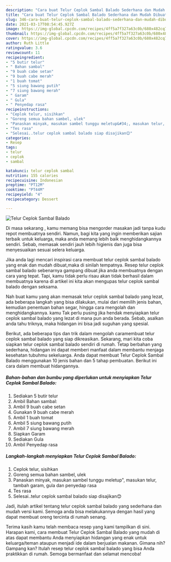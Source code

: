 ```yaml
---
description: "Cara buat Telur Ceplok Sambal Balado Sederhana dan Mudah Dibuat"
title: "Cara buat Telur Ceplok Sambal Balado Sederhana dan Mudah Dibuat"
slug: 346-cara-buat-telur-ceplok-sambal-balado-sederhana-dan-mudah-dibuat
date: 2021-03-17T08:54:45.927Z
image: https://img-global.cpcdn.com/recipes/4ff5a7f327a63c0b/680x482cq70/telur-ceplok-sambal-balado-foto-resep-utama.jpg
thumbnail: https://img-global.cpcdn.com/recipes/4ff5a7f327a63c0b/680x482cq70/telur-ceplok-sambal-balado-foto-resep-utama.jpg
cover: https://img-global.cpcdn.com/recipes/4ff5a7f327a63c0b/680x482cq70/telur-ceplok-sambal-balado-foto-resep-utama.jpg
author: Ruth Little
ratingvalue: 3.6
reviewcount: 11
recipeingredient:
- "5 butir telur"
- " Bahan sambal"
- "9 buah cabe setan"
- "9 buah cabe merah"
- "1 buah tomat"
- "5 siung bawang putih"
- "7 siung bawang merah"
- " Garam"
- " Gula"
- " Penyedap rasa"
recipeinstructions:
- "Ceplok telur, sisihkan"
- "Goreng semua bahan sambel, ulek"
- "Panaskan minyak, masukan sambel tunggu meletup&#34;, masukan telur, tambah garam, gula dan penyedap rasa"
- "Tes rasa"
- "Selesai..telur ceplok sambal balado siap disajikan😊"
categories:
- Resep
tags:
- telur
- ceplok
- sambal

katakunci: telur ceplok sambal 
nutrition: 155 calories
recipecuisine: Indonesian
preptime: "PT12M"
cooktime: "PT44M"
recipeyield: "4"
recipecategory: Dessert

---
```



![Telur Ceplok Sambal Balado](https://img-global.cpcdn.com/recipes/4ff5a7f327a63c0b/680x482cq70/telur-ceplok-sambal-balado-foto-resep-utama.jpg)

Di masa  sekarang , kamu memang bisa mengorder masakan jadi tanpa kudu repot membuatnya sendiri. Namun, bagi kita yang ingin memberikan sajian terbaik untuk keluarga, maka anda memang lebih baik menghidangkannya sendiri. Sebab, memasak sendiri jauh lebih higienis dan juga bisa menyesuaikan sesuai selera keluarga.

Jika anda lagi mencari inspirasi cara membuat telur ceplok sambal balado yang enak dan mudah dibuat,maka di sinilah tempatnya. Resep telur ceplok sambal balado  sebenarnya gampang dibuat jika anda membuatnya dengan cara yang tepat. Tapi, kamu tidak perlu risau akan tidak berhasil dalam membuatnya 
karena di artikel ini kita akan mengupas telur ceplok sambal balado dengan seksama.  



Nah buat kamu yang akan memasak telur ceplok sambal balado yang lezat, ada beberapa langkah yang bisa dilakukan, mulai dari memilih jenis bahan, kemudian penentuan bahan segar, hingga cara mengolah dan menghidangkannya. kamu Tak perlu pusing jika hendak menyiapkan telur ceplok sambal balado yang lezat di mana pun anda berada. Sebab, asalkan anda  tahu triknya, maka hidangan ini bisa jadi suguhan yang spesial.

Berikut, ada beberapa tips dan trik dalam mengolah caramembuat telur ceplok sambal balado yang siap dikreasikan. Sekarang, mari kita coba siapkan telur ceplok sambal balado sendiri di rumah. Tetap berbahan yang sederhana, hidangan ini dapat memberi manfaat dalam membantu menjaga kesehatan tubuhmu sekeluarga. Anda dapat membuat Telur Ceplok Sambal Balado menggunakan 10 jenis bahan dan 5 tahap pembuatan. Berikut ini cara dalam membuat hidangannya.

<!--inarticleads1-->

##### Bahan-bahan dan bumbu yang diperlukan untuk menyiapkan Telur Ceplok Sambal Balado:

1. Sediakan 5 butir telur
1. Ambil  Bahan sambal:
1. Ambil 9 buah cabe setan
1. Gunakan 9 buah cabe merah
1. Ambil 1 buah tomat
1. Ambil 5 siung bawang putih
1. Ambil 7 siung bawang merah
1. Siapkan  Garam
1. Sediakan  Gula
1. Ambil  Penyedap rasa




<!--inarticleads2-->

##### Langkah-langkah menyiapkan Telur Ceplok Sambal Balado:

1. Ceplok telur, sisihkan
1. Goreng semua bahan sambel, ulek
1. Panaskan minyak, masukan sambel tunggu meletup&#34;, masukan telur, tambah garam, gula dan penyedap rasa
1. Tes rasa
1. Selesai..telur ceplok sambal balado siap disajikan😊




Jadi, itulah artikel tentang  telur ceplok sambal balado  yang sederhana dan mudah versi kami. Semoga anda bisa melakukannya dengan hasil yang dapat membuat oreng tercinta di rumah senang. 

Terima kasih kamu telah membaca resep yang kami tampilkan di sini. Harapan kami, cara membuat  Telur Ceplok Sambal Balado yang mudah di atas dapat membantu Anda menyiapkan hidangan yang enak untuk keluarga/teman ataupun menjadi ide dalam berjualan makanan. Gimana nih? Gampang kan? Itulah resep telur ceplok sambal balado yang bisa Anda praktikkan di rumah. Semoga bermanfaat dan selamat mencoba!

